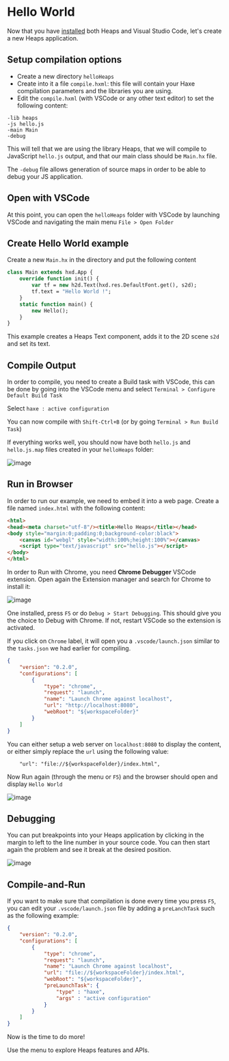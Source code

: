 # Hello World

Now that you have [installed](https://github.com/HeapsIO/heaps/wiki/Installation) both Heaps and Visual Studio Code, let's create a new Heaps application.

## Setup compilation options

* Create a new directory `helloHeaps` 
* Create into it a file `compile.hxml`: this file will contain your Haxe compilation parameters and the libraries you are using.
* Edit the `compile.hxml` (with VSCode or any other text editor) to set the following content:
```
-lib heaps
-js hello.js
-main Main
-debug
```

This will tell that we are using the library Heaps, that we will compile to JavaScript `hello.js` output, and that our main class should be `Main.hx` file.

The `-debug` file allows generation of source maps in order to be able to debug your JS application.

## Open with VSCode

At this point, you can open the `helloHeaps` folder with VSCode by launching VSCode and navigating the main menu `File > Open Folder`

## Create Hello World example

Create a new `Main.hx` in the directory and put the following content

```haxe
class Main extends hxd.App {
	override function init() {
		var tf = new h2d.Text(hxd.res.DefaultFont.get(), s2d);
		tf.text = "Hello World !";
	}
	static function main() {
		new Hello();
	}
}
```

This example creates a Heaps Text component, adds it to the 2D scene `s2d` and set its text.

## Compile Output

In order to compile, you need to create a Build task with VSCode, this can be done by going into the VSCode menu and select `Terminal > Configure Default Build Task`

Select `haxe : active configuration`

You can now compile with `Shift-Ctrl+B` (or by going `Terminal > Run Build Task`)

If everything works well, you should now have both `hello.js` and `hello.js.map` files created in your `helloHeaps` folder:

![image](https://user-images.githubusercontent.com/1022912/45916520-e6ecfd00-be67-11e8-925c-a762c7950045.png)

## Run in Browser

In order to run our example, we need to embed it into a web page.
Create a file named `index.html` with the following content:

```html
<html>
<head><meta charset="utf-8"/><title>Hello Heaps</title></head>
<body style="margin:0;padding:0;background-color:black">
	<canvas id="webgl" style="width:100%;height:100%"></canvas>
	<script type="text/javascript" src="hello.js"></script>
</body>
</html>
```

In order to Run with Chrome, you need **Chrome Debugger** VSCode extension. Open again the Extension manager and search for Chrome to install it:

![image](https://user-images.githubusercontent.com/1022912/45916600-0fc1c200-be69-11e8-8c4e-19cb5212d85a.png)

One installed, press `F5` or do `Debug > Start Debugging`.
This should give you the choice to Debug with Chrome. If not, restart VSCode so the extension is activated.

If you click on `Chrome` label, it will open you a `.vscode/launch.json` similar to the `tasks.json` we had earlier for compiling.

```json
{
	"version": "0.2.0",
	"configurations": [
		{
			"type": "chrome",
			"request": "launch",
			"name": "Launch Chrome against localhost",
			"url": "http://localhost:8080",
			"webRoot": "${workspaceFolder}"
		}
	]
}
```

You can either setup a web server on `localhost:8080` to display the content, or either simply replace the `url` using the following value:

```
    "url": "file://${workspaceFolder}/index.html",
```

Now Run again (through the menu or `F5`) and the browser should open and display `Hello World`

![image](https://user-images.githubusercontent.com/1022912/45916668-43511c00-be6a-11e8-8e2c-0d280dedebef.png)

## Debugging

You can put breakpoints into your Heaps application by clicking in the margin to left to the line number in your source code. You can then start again the problem and see it break at the desired position.

![image](https://user-images.githubusercontent.com/1022912/45916676-6bd91600-be6a-11e8-99a1-b15567ee4ec7.png)

## Compile-and-Run

If you want to make sure that compilation is done every time you press `F5`, you can edit your `.vscode/launch.json` file by adding a `preLanchTask` such as the following example:

```json
{
	"version": "0.2.0",
	"configurations": [
		{
			"type": "chrome",
			"request": "launch",
			"name": "Launch Chrome against localhost",
			"url": "file://${workspaceFolder}/index.html",
			"webRoot": "${workspaceFolder}",
			"preLaunchTask": {
				"type" : "haxe",
				"args" : "active configuration"
			}
		}
	]
}
```

Now is the time to do more!

Use the menu to explore Heaps features and APIs.



